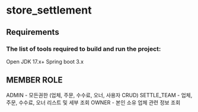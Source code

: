 # store_settlement

## Requirements
### The list of tools required to build and run the project:

Open JDK 17.x+
Spring boot 3.x

## MEMBER ROLE 
ADMIN - 모든권한 (업체, 주문, 수수료, 오너, 사용자 CRUD)
SETTLE_TEAM - 업체, 주문, 수수료, 오너 리스트 및 세부 조회
OWNER - 본인 소유 업체 관련 정보 조회
